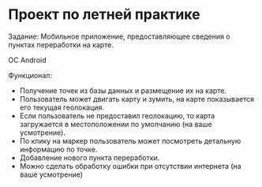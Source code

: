 # Проект по летней практике

Задание: Мобильное приложение, предоставляющее сведения о пунктаx переработки на карте.

ОС Android

Функционал:

- Получение точек из базы данных и размещение их на карте.
- Пользователь может двигать карту и зумить, на карте показывается его текущая геолокация.
- Если пользователь не предоставил геолокацию, то карта загружается в местоположении по умолчанию (на ваше усмотрение).
- По клику на маркер пользователь может посмотреть детальную информацию по точке.
- Добавление нового пункта переработки.
- Можно сделать обработку ошибки при отсутствии интернета (на ваше усмотрение)
